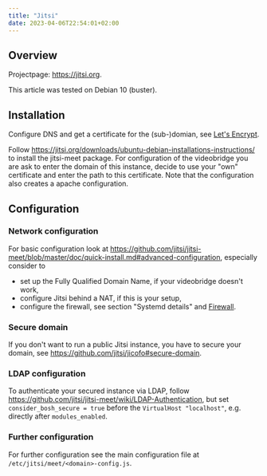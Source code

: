 ```yaml
---
title: "Jitsi"
date: 2023-04-06T22:54:01+02:00
---
```


## Overview

Projectpage: https://jitsi.org.

This article was tested on Debian 10 (buster).

## Installation

Configure DNS and get a certificate for the (sub-)domian, see [Let's Encrypt](/letsencrypt).

Follow https://jitsi.org/downloads/ubuntu-debian-installations-instructions/ to install the jitsi-meet package. For configuration of the videobridge you are ask to enter the domain of this instance, decide to use your "own" certificate and enter the path to this certificate. Note that the configuration also creates a apache configuration.

## Configuration

### Network configuration

For basic configuration look at https://github.com/jitsi/jitsi-meet/blob/master/doc/quick-install.md#advanced-configuration, especially consider to

* set up the Fully Qualified Domain Name, if your videobridge doesn't work,
* configure Jitsi behind a NAT, if this is your setup,
* configure the firewall, see section "Systemd details" and [Firewall](/firewall).

### Secure domain

If you don't want to run a public Jitsi instance, you have to secure your domain, see https://github.com/jitsi/jicofo#secure-domain.

### LDAP configuration

To authenticate your secured instance via LDAP, follow https://github.com/jitsi/jitsi-meet/wiki/LDAP-Authentication, but set `consider_bosh_secure = true` before the `VirtualHost "localhost"`, e.g. directly after `modules_enabled`.

### Further configuration

For further configuration see the main configuration file at `/etc/jitsi/meet/<domain>-config.js`.
